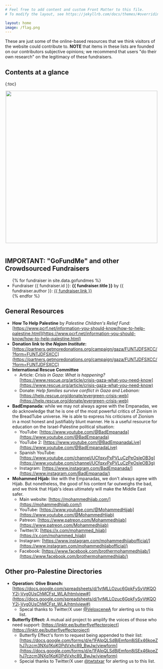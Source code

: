```yaml
---
# Feel free to add content and custom Front Matter to this file.
# To modify the layout, see https://jekyllrb.com/docs/themes/#overriding-theme-defaults

layout: home
image: /flag.png
---
```


These are just some of the online-based resources that we think visitors of the website could contribute to. __NOTE__ that items in these lists are founded on our contributors subjective opinions; we recommend that users "do their own research" on the legitimacy of these fundraisers.

## Contents at a glance

{:toc}

<center>
   <img src="{{ site.baseurl }}/flag.png" width=500px />
</center> 
<br />

## IMPORTANT: "GoFundMe" and other Crowdsourced Fundraisers

<ul>
{% for fundraiser in site.data.gofundmes %}
  <li>
    Fundraiser {{ fundraiser.id }}: <b>{{ fundraiser.title }}</b> by {{ fundraiser.author }}: <a href="{{ fundraiser.link }}" target="_blank">{{ fundraiser.link }}</a>
  </li>
{% endfor %}
</ul>

## General Resources

* __How To Help Palestine__ by _Palestine Children's Relief Fund:_ [https://www.pcrf.net/information-you-should-know/how-to-help-palestine.html](https://www.pcrf.net/information-you-should-know/how-to-help-palestine.html)
* __Donation link to the _Najam Institute_:__ [https://partners.getmoredonations.org/campaign/gaza/FUNTJDFSXCC/?form=FUNTJDFSXCC](https://partners.getmoredonations.org/campaign/gaza/FUNTJDFSXCC/?form=FUNTJDFSXCC)
* __International Rescue Committee__
    * Article: _Crisis in Gaza: What is happening?_ [https://www.rescue.org/article/crisis-gaza-what-you-need-know](https://www.rescue.org/article/crisis-gaza-what-you-need-know)
    * Donate: _Help families survive conflict in Gaza and Lebanon:_ [https://help.rescue.org/donate/evergreen-crisis-web](https://help.rescue.org/donate/evergreen-crisis-web)
* __BadEmpanada:__ while we may not always agree with the Empanadas, we do acknowledge that he is one of the most powerful critics of Zionism in the BreadTube universe. He is able to express his criticisms of Zionism in a most honest and justifiably blunt manner. He is a useful resource for education on the Israel-Palestine political situation:
    * YouTube: [https://www.youtube.com/@BadEmpanada](https://www.youtube.com/@BadEmpanada)
    * YouTube 2: [https://www.youtube.com/@BadEmpanadaLive](https://www.youtube.com/@BadEmpanadaLive)
    * Spanish YouTube: [https://www.youtube.com/channel/UCfqxvPxPVLuCzPeOsleOB3g](https://www.youtube.com/channel/UCfqxvPxPVLuCzPeOsleOB3g)
    * Instagram: [https://www.instagram.com/BadEmpanada/](https://www.instagram.com/BadEmpanada/)
* __Mohammed Hijab:__ like with the Empanadas, we don't always agree with Hijab. But nonetheless, the good of his content far outweighs the bad, and we think that Hijab's ideas ultimately will make the Middle East safer.
    * Main website: [https://mohammedhijab.com/](https://mohammedhijab.com/)
    * YouTube: [https://www.youtube.com/@MohammedHijab](https://www.youtube.com/@MohammedHijab)
    * Patreon: [https://www.patreon.com/Mohammedhijab](https://www.patreon.com/Mohammedhijab)
    * Twitter/X: [https://x.com/mohammed_hijab](https://x.com/mohammed_hijab)
    * Instagram: [https://www.instagram.com/mohammedhijabofficial/](https://www.instagram.com/mohammedhijabofficial/)
    * Facebook: [https://www.facebook.com/brothermohammedhijab/](https://www.facebook.com/brothermohammedhijab/)

## Other pro-Palestine Directories

* __Operation: Olive Branch:__ [https://docs.google.com/spreadsheets/d/1vtMLLOzuc6GpkFySyVtKQOY2j-Vvg0UsChMCFst_WLA/htmlview#](https://docs.google.com/spreadsheets/d/1vtMLLOzuc6GpkFySyVtKQOY2j-Vvg0UsChMCFst_WLA/htmlview#)
    * Specal thanks to Twitter/X user [@VeloxceneA](https://x.com/VeloxceneA) for alerting us to this list.
* __Butterfly Effect:__ A mutual aid project to amplify the voices of those who need support: [https://linktr.ee/butterflyeffectproject](https://linktr.ee/butterflyeffectproject)
    * Butterfly Effect's form to request being appended to their list: [https://docs.google.com/forms/d/e/1FAIpQLSdBjEmfpn8jSEx46koeZhJ7czcm3NXq1KqK0PdVxhc89_BwJw/viewform](https://docs.google.com/forms/d/e/1FAIpQLSdBjEmfpn8jSEx46koeZhJ7czcm3NXq1KqK0PdVxhc89_BwJw/viewform)
    * Special thanks to Twitter/X user [@twtstxar](https://x.com/twtstxar) for alerting us to this list.

